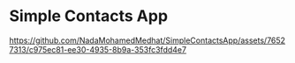 #  Simple Contacts App

https://github.com/NadaMohamedMedhat/SimpleContactsApp/assets/76527313/c975ec81-ee30-4935-8b9a-353fc3fdd4e7

